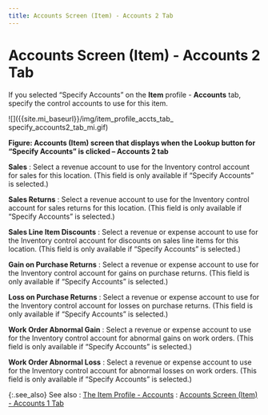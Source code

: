 ```yaml
---
title: Accounts Screen (Item) - Accounts 2 Tab
---
```


# Accounts Screen (Item) - Accounts 2 Tab


If you selected “Specify Accounts” on the **Item**  profile - **Accounts** tab, specify  the control accounts to use for this item.


![]({{site.mi_baseurl}}/img/item_profile_accts_tab_ specify_accounts2_tab_mi.gif)


**Figure: Accounts (Item) screen that displays  when the Lookup button for “Specify Accounts” is clicked – Accounts 2  tab**


**Sales**
: Select a revenue account to use for the Inventory  control account for sales for this location. (This field is only available  if “Specify Accounts” is selected.)


**Sales Returns**
: Select a revenue account to use for the Inventory  control account for sales returns for this location. (This field is only  available if “Specify Accounts” is selected.)


**Sales Line Item Discounts**
: Select a revenue or expense account to use for the  Inventory control account for discounts on sales line items for this location.  (This field is only available if “Specify Accounts” is selected.)


**Gain on Purchase Returns**
: Select a revenue or expense account to use for the  Inventory control account for gains on purchase returns. (This field is  only available if “Specify Accounts” is selected.)


**Loss on Purchase Returns**
: Select a revenue or expense account to use for the  Inventory control account for losses on purchase returns. (This field  is only available if “Specify Accounts” is selected.)


**Work Order Abnormal Gain**
: Select a revenue or expense account to use for the  Inventory control account for abnormal gains on work orders. (This field  is only available if “Specify Accounts” is selected.)


**Work Order Abnormal Loss**
: Select a revenue or expense account to use for the  Inventory control account for abnormal losses on work orders. (This field  is only available if “Specify Accounts” is selected.)


{:.see_also}
See also
: [The  Item Profile - Accounts]({{site.mi_baseurl}}/create-regular-items-kits-and-assemblies/creating-an-item/the_item_profile_-_posting_group.html)
: [Accounts  Screen (Item) - Accounts 1 Tab]({{site.mi_baseurl}}/misc/accounts_screen_item_accounts1_item_profile_accts_mi.html)
